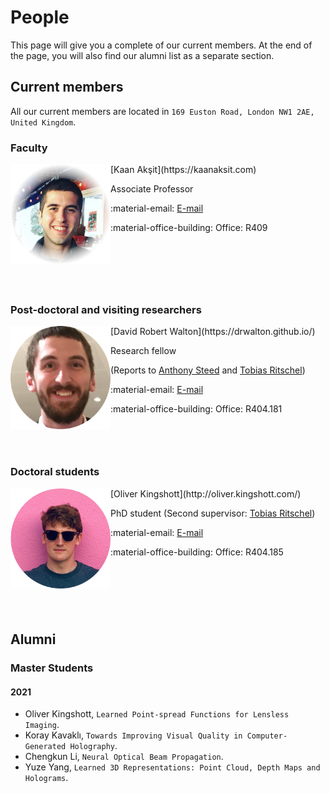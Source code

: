 # People
This page will give you a complete of our current members.
At the end of the page, you will also find our alumni list as a separate section.

## Current members
All our current members are located in `169 Euston Road, London NW1 2AE, United Kingdom`.

### Faculty

<div style="float: left; height:200px;" class="boxed">
<img align="left" src="../people/kaan_aksit.png" width="160" alt/>
</div>
[Kaan Akşit](https://kaanaksit.com)

Associate Professor

:material-email: [E-mail](mailto:k.aksit@ucl.ac.uk)

:material-office-building: Office: R409
<br clear="left"/>

### Post-doctoral and visiting researchers
<div style="float: left; height:200px;" class="boxed">
<img align='left' src="../people/david_walton.png" width="160" alt/>
</div>
[David Robert Walton](https://drwalton.github.io/)

Research fellow

(Reports to [Anthony Steed](https://wp.cs.ucl.ac.uk/anthonysteed/) and [Tobias Ritschel](https://www.homepages.ucl.ac.uk/~ucactri/))

:material-email: [E-mail](mailto:david.walton.13@ucl.ac.uk)

:material-office-building: Office: R404.181
<br clear="left"/>

### Doctoral students
<div style="float: left; height:200px;" class="boxed">
<img align='left' src="../people/oliver_kingshott.png" width="160" alt/>
</div>
[Oliver Kingshott](http://oliver.kingshott.com/)

PhD student (Second supervisor: [Tobias Ritschel](https://www.homepages.ucl.ac.uk/~ucactri/))

:material-email: [E-mail](mailto:oliver.kingshott.19@ucl.ac.uk)

:material-office-building: Office: R404.185
<br clear="left"/>

## Alumni

### Master Students

#### 2021
- Oliver Kingshott, `Learned Point-spread Functions for Lensless Imaging`.
- Koray Kavaklı, `Towards Improving Visual Quality in Computer-Generated Holography`.
- Chengkun Li, `Neural Optical Beam Propagation`.
- Yuze Yang, `Learned 3D Representations: Point Cloud, Depth Maps and Holograms`.
